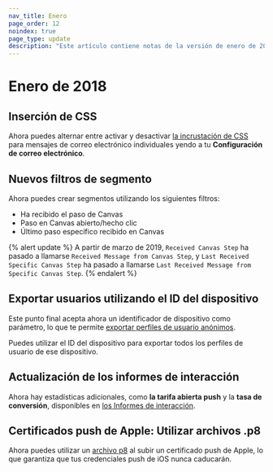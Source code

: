 ```yaml
---
nav_title: Enero
page_order: 12
noindex: true
page_type: update
description: "Este artículo contiene notas de la versión de enero de 2018."
---
```

# Enero de 2018

## Inserción de CSS

Ahora puedes alternar entre activar y desactivar [la incrustación de CSS]({{site.baseurl}}/user_guide/message_building_by_channel/email/css_inline/#css-inlining) para mensajes de correo electrónico individuales yendo a tu **Configuración de correo electrónico**.

## Nuevos filtros de segmento

Ahora puedes crear segmentos utilizando los siguientes filtros:
- Ha recibido el paso de Canvas
- Paso en Canvas abierto/hecho clic
- Último paso específico recibido en Canvas

{% alert update %}
A partir de marzo de 2019, `Received Canvas Step` ha pasado a llamarse `Received Message from Canvas Step`, y `Last Received Specific Canvas Step` ha pasado a llamarse `Last Received Message from Specific Canvas Step`.
{% endalert %}

## Exportar usuarios utilizando el ID del dispositivo

Este punto final acepta ahora un identificador de dispositivo como parámetro, lo que te permite [exportar perfiles de usuario anónimos]({{site.baseurl}}/developer_guide/rest_api/export/#users-by-identifier-endpoint).

Puedes utilizar el ID del dispositivo para exportar todos los perfiles de usuario de ese dispositivo.

## Actualización de los informes de interacción

Ahora hay estadísticas adicionales, como **la tarifa abierta push** y la **tasa de conversión**, disponibles en [los Informes de interacción]({{site.baseurl}}/user_guide/data_and_analytics/reporting/engagement_reports/#engagement-reports).

## Certificados push de Apple: Utilizar archivos .p8

Ahora puedes utilizar un [archivo p8]({{site.baseurl}}/developer_guide/platform_integration_guides/swift/push_notifications/integration/#recommended-option-using-a-p8-file-authentication-tokens) al subir un certificado push de Apple, lo que garantiza que tus credenciales push de iOS nunca caducarán.


